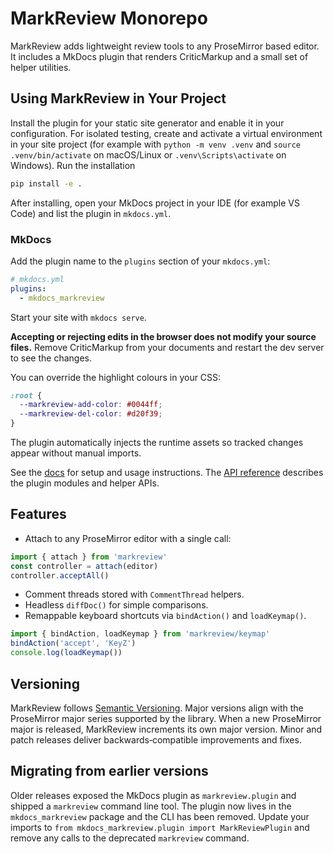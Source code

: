 # MarkReview Monorepo

MarkReview adds lightweight review tools to any ProseMirror based editor. It includes a MkDocs plugin that renders CriticMarkup and a small set of helper utilities.

## Using MarkReview in Your Project

Install the plugin for your static site generator and enable it in your configuration.
For isolated testing, create and activate a virtual environment in your site project
(for example with `python -m venv .venv` and `source .venv/bin/activate` on
macOS/Linux or `.venv\Scripts\activate` on Windows). Run the installation
```bash
pip install -e .
```
After installing, open your MkDocs project in your IDE (for example VS Code)
and list the plugin in `mkdocs.yml`.

### MkDocs

Add the plugin name to the `plugins` section of your `mkdocs.yml`:

```yaml
# mkdocs.yml
plugins:
  - mkdocs_markreview
```

Start your site with `mkdocs serve`.

**Accepting or rejecting edits in the browser does not modify your source files.**
Remove CriticMarkup from your documents and restart the dev server to see the changes.

You can override the highlight colours in your CSS:

```css
:root {
  --markreview-add-color: #0044ff;
  --markreview-del-color: #d20f39;
}
```

The plugin automatically injects the runtime assets so tracked changes appear without manual imports.

See the [docs](docs/index.md) for setup and usage instructions.
The [API reference](docs/api/index.md) describes the plugin modules and helper APIs.

## Features

- Attach to any ProseMirror editor with a single call:

```ts
import { attach } from 'markreview'
const controller = attach(editor)
controller.acceptAll()
```

- Comment threads stored with `CommentThread` helpers.
- Headless `diffDoc()` for simple comparisons.
- Remappable keyboard shortcuts via `bindAction()` and `loadKeymap()`.

```ts
import { bindAction, loadKeymap } from 'markreview/keymap'
bindAction('accept', 'KeyZ')
console.log(loadKeymap())
```

## Versioning

MarkReview follows [Semantic Versioning](https://semver.org/). Major versions
align with the ProseMirror major series supported by the library. When a new
ProseMirror major is released, MarkReview increments its own major version. Minor
and patch releases deliver backwards‑compatible improvements and fixes.

## Migrating from earlier versions

Older releases exposed the MkDocs plugin as ``markreview.plugin`` and shipped a
``markreview`` command line tool. The plugin now lives in the
``mkdocs_markreview`` package and the CLI has been removed. Update your imports
to ``from mkdocs_markreview.plugin import MarkReviewPlugin`` and remove any
calls to the deprecated ``markreview`` command.

